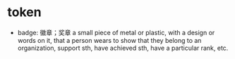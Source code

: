 # token

- badge: 徽章；奖章 a small piece of metal or plastic, with a design or words on it, that a person wears to show that they belong to an organization, support sth, have achieved sth, have a particular rank, etc.
